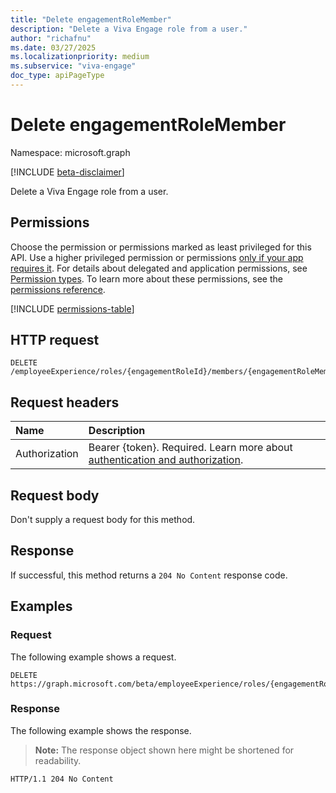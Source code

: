 ```yaml
---
title: "Delete engagementRoleMember"
description: "Delete a Viva Engage role from a user."
author: "richafnu"
ms.date: 03/27/2025
ms.localizationpriority: medium
ms.subservice: "viva-engage"
doc_type: apiPageType
---
```


# Delete engagementRoleMember

Namespace: microsoft.graph

[!INCLUDE [beta-disclaimer](../../includes/beta-disclaimer.md)]

Delete a Viva Engage role from a user.

## Permissions

Choose the permission or permissions marked as least privileged for this API. Use a higher privileged permission or permissions [only if your app requires it](/graph/permissions-overview#best-practices-for-using-microsoft-graph-permissions). For details about delegated and application permissions, see [Permission types](/graph/permissions-overview#permission-types). To learn more about these permissions, see the [permissions reference](/graph/permissions-reference).

<!-- {
  "blockType": "permissions",
  "name": "engagementrole-delete-members-permissions"
}
-->
[!INCLUDE [permissions-table](../includes/permissions/engagementrole-delete-members-permissions.md)]

## HTTP request

<!-- {
  "blockType": "ignored"
}
-->
``` http
DELETE /employeeExperience/roles/{engagementRoleId}/members/{engagementRoleMemberId}
```

## Request headers

|Name|Description|
|:---|:---|
|Authorization|Bearer {token}. Required. Learn more about [authentication and authorization](/graph/auth/auth-concepts).|

## Request body

Don't supply a request body for this method.

## Response

If successful, this method returns a `204 No Content` response code.

## Examples

### Request

The following example shows a request.
<!-- {
  "blockType": "request",
  "name": "delete_engagementrolemember"
}
-->
``` http
DELETE https://graph.microsoft.com/beta/employeeExperience/roles/{engagementRoleId}/members/{engagementRoleMemberId}
```

### Response

The following example shows the response.
>**Note:** The response object shown here might be shortened for readability.
<!-- {
  "blockType": "response",
  "truncated": true
}
-->
``` http
HTTP/1.1 204 No Content
```
